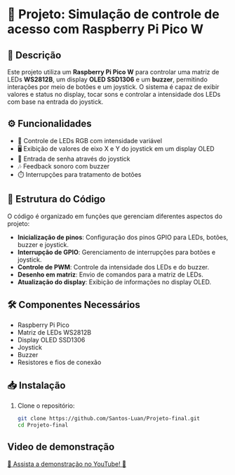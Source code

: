 # 🌟 Projeto: Simulação de controle de acesso com Raspberry Pi Pico W

## 📖 Descrição

Este projeto utiliza um **Raspberry Pi Pico W** para controlar uma matriz de LEDs **WS2812B**, um display **OLED SSD1306** e um **buzzer**, permitindo interações por meio de botões e um joystick. O sistema é capaz de exibir valores e status no display, tocar sons e controlar a intensidade dos LEDs com base na entrada do joystick.

## ⚙️ Funcionalidades

- 🎨 Controle de LEDs RGB com intensidade variável
- 🖥️ Exibição de valores de eixo X e Y do joystick em um display OLED
- 🔐 Entrada de senha através do joystick
- 🎶 Feedback sonoro com buzzer
- ⏱️ Interrupções para tratamento de botões

## 📂 Estrutura do Código

O código é organizado em funções que gerenciam diferentes aspectos do projeto:

- **Inicialização de pinos**: Configuração dos pinos GPIO para LEDs, botões, buzzer e joystick.
- **Interrupção de GPIO**: Gerenciamento de interrupções para botões e joystick.
- **Controle de PWM**: Controle da intensidade dos LEDs e do buzzer.
- **Desenho em matriz**: Envio de comandos para a matriz de LEDs.
- **Atualização do display**: Exibição de informações no display OLED.

## 🛠️ Componentes Necessários

- Raspberry Pi Pico
- Matriz de LEDs WS2812B
- Display OLED SSD1306
- Joystick
- Buzzer
- Resistores e fios de conexão

## 📥 Instalação

1. Clone o repositório:
   ```bash
   git clone https://github.com/Santos-Luan/Projeto-final.git
   cd Projeto-final
   ```

## Video de demonstração
[🎥 Assista a demonstração no YouTube! 🚀](https://youtu.be/_K_sE4lc1q0)

